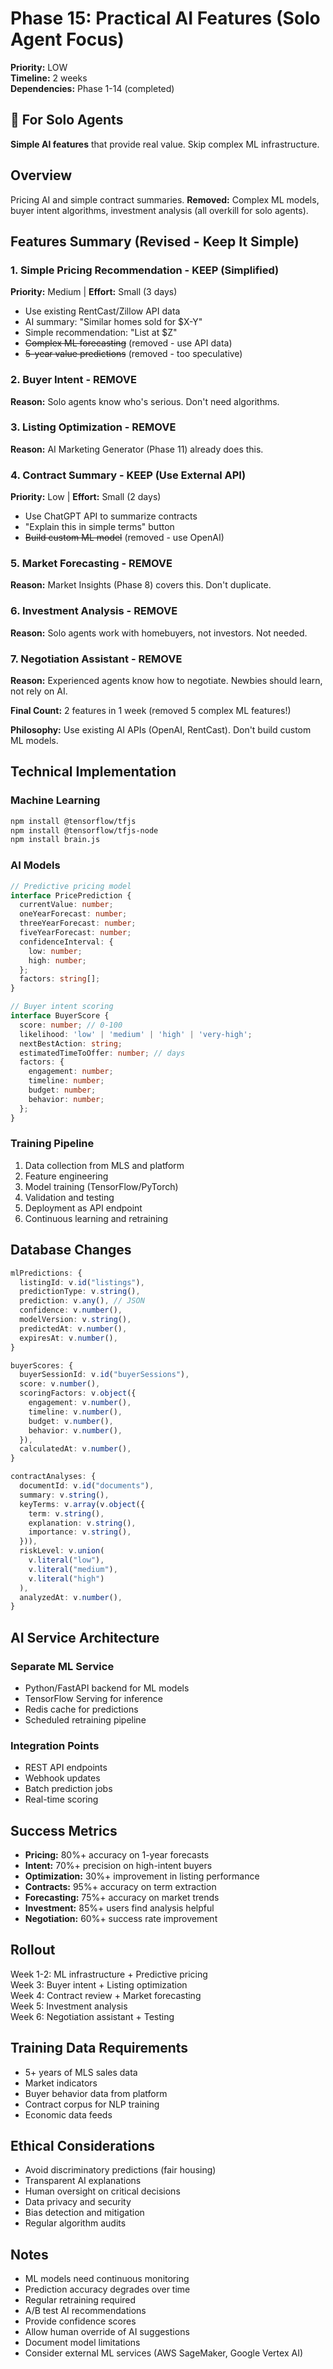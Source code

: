 # Phase 15: Practical AI Features (Solo Agent Focus)

**Priority:** LOW  
**Timeline:** 2 weeks  
**Dependencies:** Phase 1-14 (completed)

## 🎯 For Solo Agents
**Simple AI features** that provide real value. Skip complex ML infrastructure.

## Overview
Pricing AI and simple contract summaries. **Removed:** Complex ML models, buyer intent algorithms, investment analysis (all overkill for solo agents).

## Features Summary (Revised - Keep It Simple)

### 1. Simple Pricing Recommendation - **KEEP (Simplified)**
**Priority:** Medium | **Effort:** Small (3 days)
- Use existing RentCast/Zillow API data
- AI summary: "Similar homes sold for $X-Y"
- Simple recommendation: "List at $Z"
- ~~Complex ML forecasting~~ (removed - use API data)
- ~~5-year value predictions~~ (removed - too speculative)

### 2. Buyer Intent - **REMOVE**
**Reason:** Solo agents know who's serious. Don't need algorithms.

### 3. Listing Optimization - **REMOVE**
**Reason:** AI Marketing Generator (Phase 11) already does this.

### 4. Contract Summary - **KEEP (Use External API)**
**Priority:** Low | **Effort:** Small (2 days)
- Use ChatGPT API to summarize contracts
- "Explain this in simple terms" button
- ~~Build custom ML model~~ (removed - use OpenAI)

### 5. Market Forecasting - **REMOVE**
**Reason:** Market Insights (Phase 8) covers this. Don't duplicate.

### 6. Investment Analysis - **REMOVE**
**Reason:** Solo agents work with homebuyers, not investors. Not needed.

### 7. Negotiation Assistant - **REMOVE**
**Reason:** Experienced agents know how to negotiate. Newbies should learn, not rely on AI.

**Final Count:** 2 features in 1 week (removed 5 complex ML features!)

**Philosophy:** Use existing AI APIs (OpenAI, RentCast). Don't build custom ML models.

## Technical Implementation

### Machine Learning
```bash
npm install @tensorflow/tfjs
npm install @tensorflow/tfjs-node
npm install brain.js
```

### AI Models
```typescript
// Predictive pricing model
interface PricePrediction {
  currentValue: number;
  oneYearForecast: number;
  threeYearForecast: number;
  fiveYearForecast: number;
  confidenceInterval: {
    low: number;
    high: number;
  };
  factors: string[];
}

// Buyer intent scoring
interface BuyerScore {
  score: number; // 0-100
  likelihood: 'low' | 'medium' | 'high' | 'very-high';
  nextBestAction: string;
  estimatedTimeToOffer: number; // days
  factors: {
    engagement: number;
    timeline: number;
    budget: number;
    behavior: number;
  };
}
```

### Training Pipeline
1. Data collection from MLS and platform
2. Feature engineering
3. Model training (TensorFlow/PyTorch)
4. Validation and testing
5. Deployment as API endpoint
6. Continuous learning and retraining

## Database Changes
```typescript
mlPredictions: {
  listingId: v.id("listings"),
  predictionType: v.string(),
  prediction: v.any(), // JSON
  confidence: v.number(),
  modelVersion: v.string(),
  predictedAt: v.number(),
  expiresAt: v.number(),
}

buyerScores: {
  buyerSessionId: v.id("buyerSessions"),
  score: v.number(),
  scoringFactors: v.object({
    engagement: v.number(),
    timeline: v.number(),
    budget: v.number(),
    behavior: v.number(),
  }),
  calculatedAt: v.number(),
}

contractAnalyses: {
  documentId: v.id("documents"),
  summary: v.string(),
  keyTerms: v.array(v.object({
    term: v.string(),
    explanation: v.string(),
    importance: v.string(),
  })),
  riskLevel: v.union(
    v.literal("low"),
    v.literal("medium"),
    v.literal("high")
  ),
  analyzedAt: v.number(),
}
```

## AI Service Architecture

### Separate ML Service
- Python/FastAPI backend for ML models
- TensorFlow Serving for inference
- Redis cache for predictions
- Scheduled retraining pipeline

### Integration Points
- REST API endpoints
- Webhook updates
- Batch prediction jobs
- Real-time scoring

## Success Metrics
- **Pricing:** 80%+ accuracy on 1-year forecasts
- **Intent:** 70%+ precision on high-intent buyers
- **Optimization:** 30%+ improvement in listing performance
- **Contracts:** 95%+ accuracy on term extraction
- **Forecasting:** 75%+ accuracy on market trends
- **Investment:** 85%+ users find analysis helpful
- **Negotiation:** 60%+ success rate improvement

## Rollout
Week 1-2: ML infrastructure + Predictive pricing  
Week 3: Buyer intent + Listing optimization  
Week 4: Contract review + Market forecasting  
Week 5: Investment analysis  
Week 6: Negotiation assistant + Testing

## Training Data Requirements
- 5+ years of MLS sales data
- Market indicators
- Buyer behavior data from platform
- Contract corpus for NLP training
- Economic data feeds

## Ethical Considerations
- Avoid discriminatory predictions (fair housing)
- Transparent AI explanations
- Human oversight on critical decisions
- Data privacy and security
- Bias detection and mitigation
- Regular algorithm audits

## Notes
- ML models need continuous monitoring
- Prediction accuracy degrades over time
- Regular retraining required
- A/B test AI recommendations
- Provide confidence scores
- Allow human override of AI suggestions
- Document model limitations
- Consider external ML services (AWS SageMaker, Google Vertex AI)
